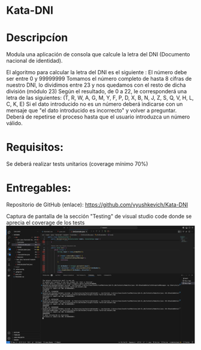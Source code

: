 # Kata-DNI
# Descripcíon
Modula una aplicación de consola que calcule la letra del DNI (Documento nacional de identidad).

El algoritmo para calcular la letra del DNI es el siguiente :
El número debe ser entre 0 y 99999999
Tomamos el número completo de hasta 8 cifras de nuestro DNI, lo dividimos entre 23 y nos quedamos con el resto de dicha división (módulo 23)
Según el resultado, de 0 a 22, le corresponderá una letra de las siguientes:  (T, R, W, A, G, M, Y, F, P, D, X, B, N, J, Z, S, Q, V, H, L, C, K, E)
Si el dato introducido no es un número deberá indicarse con un mensaje que "el dato introducido es incorrecto" y volver a preguntar.
Deberá de repetirse el proceso hasta que el usuario introduzca un número válido.
# Requisitos:
Se deberá realizar tests unitarios (coverage mínimo 70%)
# Entregables:
Repositorio de GitHub (enlace): 
https://github.com/vyushkevich/Kata-DNI

Captura de pantalla de la sección "Testing" de visual studio code donde se aprecia el coverage de los tests
<img src="src/images/TestingAndCoverage.png">